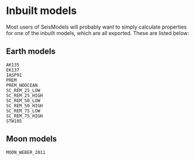 # Inbuilt models

Most users of SeisModels will probably want to simply calculate
properties for one of the inbuilt models, which are all exported.
These are listed below:

## Earth models
```@docs
AK135
EK137
IASP91
PREM
PREM_NOOCEAN
SC_REM_25_LOW
SC_REM_25_HIGH
SC_REM_50_LOW
SC_REM_50_HIGH
SC_REM_75_LOW
SC_REM_75_HIGH
STW105
```

## Moon models
```@docs
MOON_WEBER_2011
```
